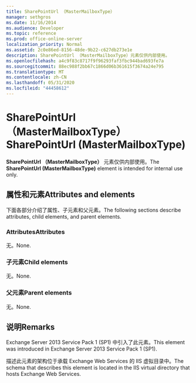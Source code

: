 ```yaml
---
title: SharePointUrl （MasterMailboxType）
manager: sethgros
ms.date: 11/16/2014
ms.audience: Developer
ms.topic: reference
ms.prod: office-online-server
localization_priority: Normal
ms.assetid: 2c0e86ed-8156-48de-9b22-c627db273e1e
description: SharePointUrl （MasterMailboxType）元素仅供内部使用。
ms.openlocfilehash: a4c9f83c8717f9f96293faf3fbc944bad693fe7a
ms.sourcegitcommit: 88ec988f2bb67c1866d06b361615f3674a24e795
ms.translationtype: MT
ms.contentlocale: zh-CN
ms.lasthandoff: 05/31/2020
ms.locfileid: "44458612"
---
```

# <a name="sharepointurl-mastermailboxtype"></a><span data-ttu-id="c7115-103">SharePointUrl （MasterMailboxType）</span><span class="sxs-lookup"><span data-stu-id="c7115-103">SharePointUrl (MasterMailboxType)</span></span>

<span data-ttu-id="c7115-104">**SharePointUrl （MasterMailboxType）** 元素仅供内部使用。</span><span class="sxs-lookup"><span data-stu-id="c7115-104">The **SharePointUrl (MasterMailboxType)** element is intended for internal use only.</span></span> 

## <a name="attributes-and-elements"></a><span data-ttu-id="c7115-105">属性和元素</span><span class="sxs-lookup"><span data-stu-id="c7115-105">Attributes and elements</span></span>

<span data-ttu-id="c7115-106">下面各部分介绍了属性、子元素和父元素。</span><span class="sxs-lookup"><span data-stu-id="c7115-106">The following sections describe attributes, child elements, and parent elements.</span></span>
  
### <a name="attributes"></a><span data-ttu-id="c7115-107">Attributes</span><span class="sxs-lookup"><span data-stu-id="c7115-107">Attributes</span></span>

<span data-ttu-id="c7115-108">无。</span><span class="sxs-lookup"><span data-stu-id="c7115-108">None.</span></span>
  
### <a name="child-elements"></a><span data-ttu-id="c7115-109">子元素</span><span class="sxs-lookup"><span data-stu-id="c7115-109">Child elements</span></span>

<span data-ttu-id="c7115-110">无。</span><span class="sxs-lookup"><span data-stu-id="c7115-110">None.</span></span>
  
### <a name="parent-elements"></a><span data-ttu-id="c7115-111">父元素</span><span class="sxs-lookup"><span data-stu-id="c7115-111">Parent elements</span></span>

<span data-ttu-id="c7115-112">无。</span><span class="sxs-lookup"><span data-stu-id="c7115-112">None.</span></span>
  
## <a name="remarks"></a><span data-ttu-id="c7115-113">说明</span><span class="sxs-lookup"><span data-stu-id="c7115-113">Remarks</span></span>

<span data-ttu-id="c7115-114">Exchange Server 2013 Service Pack 1 (SP1) 中引入了此元素。</span><span class="sxs-lookup"><span data-stu-id="c7115-114">This element was introduced in Exchange Server 2013 Service Pack 1 (SP1).</span></span>
  
<span data-ttu-id="c7115-115">描述此元素的架构位于承载 Exchange Web Services 的 IIS 虚拟目录中。</span><span class="sxs-lookup"><span data-stu-id="c7115-115">The schema that describes this element is located in the IIS virtual directory that hosts Exchange Web Services.</span></span>
  

